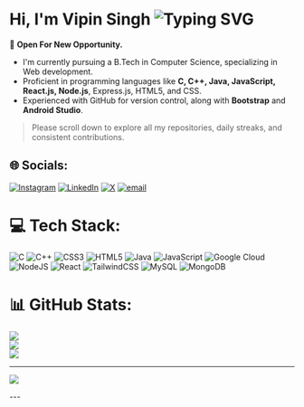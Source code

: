 # Hi, I'm Vipin Singh <img src="https://readme-typing-svg.herokuapp.com?font=Fira+Code&size=24&pause=1000&color=9F79EE&center=true&vCenter=true&width=435&lines=Welcome+to+my+GitHub+Profile!" alt="Typing SVG" />

💜 **Open For New Opportunity.**

- I'm currently pursuing a B.Tech in Computer Science, specializing in Web development.
- Proficient in programming languages like **C, C++, Java, JavaScript, React.js, Node.js**, Express.js, HTML5, and CSS.
- Experienced with GitHub for version control, along with **Bootstrap** and **Android Studio**.

> Please scroll down to explore all my repositories, daily streaks, and consistent contributions.


## 🌐 Socials:
[![Instagram](https://img.shields.io/badge/Instagram-%23E4405F.svg?logo=Instagram&logoColor=white)](https://instagram.com/__v_i_p_i_n_) [![LinkedIn](https://img.shields.io/badge/LinkedIn-%230077B5.svg?logo=linkedin&logoColor=white)](https://linkedin.com/in/vipin-singh-9717b2289) [![X](https://img.shields.io/badge/X-black.svg?logo=X&logoColor=white)](https://x.com/Vipin_Singhhh) [![email](https://img.shields.io/badge/Email-D14836?logo=gmail&logoColor=white)](mailto:vs069056@gmail.com) 

# 💻 Tech Stack:
![C](https://img.shields.io/badge/c-%2300599C.svg?style=for-the-badge&logo=c&logoColor=white) ![C++](https://img.shields.io/badge/c++-%2300599C.svg?style=for-the-badge&logo=c%2B%2B&logoColor=white) ![CSS3](https://img.shields.io/badge/css3-%231572B6.svg?style=for-the-badge&logo=css3&logoColor=white) ![HTML5](https://img.shields.io/badge/html5-%23E34F26.svg?style=for-the-badge&logo=html5&logoColor=white) ![Java](https://img.shields.io/badge/java-%23ED8B00.svg?style=for-the-badge&logo=openjdk&logoColor=white) ![JavaScript](https://img.shields.io/badge/javascript-%23323330.svg?style=for-the-badge&logo=javascript&logoColor=%23F7DF1E) ![Google Cloud](https://img.shields.io/badge/GoogleCloud-%234285F4.svg?style=for-the-badge&logo=google-cloud&logoColor=white) ![NodeJS](https://img.shields.io/badge/node.js-6DA55F?style=for-the-badge&logo=node.js&logoColor=white) ![React](https://img.shields.io/badge/react-%2320232a.svg?style=for-the-badge&logo=react&logoColor=%2361DAFB) ![TailwindCSS](https://img.shields.io/badge/tailwindcss-%2338B2AC.svg?style=for-the-badge&logo=tailwind-css&logoColor=white) ![MySQL](https://img.shields.io/badge/mysql-4479A1.svg?style=for-the-badge&logo=mysql&logoColor=white) ![MongoDB](https://img.shields.io/badge/MongoDB-%234ea94b.svg?style=for-the-badge&logo=mongodb&logoColor=white)
# 📊 GitHub Stats:
![](https://github-readme-stats.vercel.app/api?username=Vipinsinghhh&theme=default&hide_border=false&include_all_commits=false&count_private=false)<br/>
![](https://nirzak-streak-stats.vercel.app/?user=Vipinsinghhh&theme=default&hide_border=false)<br/>
![](https://github-readme-stats.vercel.app/api/top-langs/?username=Vipinsinghhh&theme=default&hide_border=false&include_all_commits=false&count_private=false&layout=compact)

---
[![](https://visitcount.itsvg.in/api?id=Vipinsinghhh&icon=0&color=0)](https://visitcount.itsvg.in)

<!-- Proudly created with GPRM ( https://gprm.itsvg.in ) -->---  
<!--
**Vipinsinghhh/Vipinsinghhh** is a ✨ _special_ ✨ repository because its `README.md` (this file) appears on your GitHub profile.

Here are some ideas to get you started:

- 🔭 I’m currently working on ...
- 🌱 I’m currently learning ...
- 👯 I’m looking to collaborate on ...
- 🤔 I’m looking for help with ...
- 💬 Ask me about ...
- 📫 How to reach me: ...
- 😄 Pronouns: ...
- ⚡ Fun fact: ...
-->
